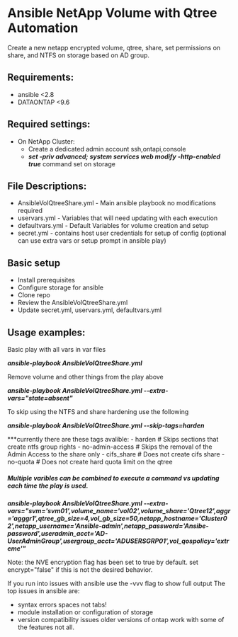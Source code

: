 # Ansible NetApp Volume with Qtree Automation
 
Create a new netapp encrypted volume, qtree, share, set permissions on share, and NTFS on storage based on AD group. 

## Requirements:
   -  ansible <2.8
   -  DATAONTAP <9.6
    
## Required settings:
   - On NetApp Cluster:
     - Create a dedicated admin account ssh,ontapi,console
     - ***set -priv advanced; system services web modify -http-enabled true*** command set on storage

## File Descriptions:
   - AnsibleVolQtreeShare.yml    - Main ansible playbook no modifications required
   - uservars.yml           - Variables that will need updating with each execution
   - defaultvars.yml        - Default Variables for volume creation and setup
   - secret.yml               - contains host user credentials for setup of config (optional can use extra vars or setup prompt in ansible play)

## Basic setup
   - Install prerequisites
   - Configure storage for ansible
   - Clone repo
   - Review the AnsibleVolQtreeShare.yml
   - Update secret.yml, uservars.yml, defaultvars.yml


## Usage examples:
Basic play with all vars in var files

***ansible-playbook AnsibleVolQtreeShare.yml***

Remove volume and other things from the play above

***ansible-playbook AnsibleVolQtreeShare.yml --extra-vars="state=absent"***

To skip using the NTFS and share hardening use the following

***ansible-playbook AnsibleVolQtreeShare.yml --skip-tags=harden***

***currently there are these tags avalible:
    - harden            # Skips sections that create ntfs group rights 
    - no-admin-access   # Skips the removal of the Admin Access to the share only
    - cifs_share        # Does not create cifs share
    - no-quota          # Does not create hard quota limit on the qtree

##### Multiple varibles can be combined to execute a command vs updating each time the play is used.
***ansible-playbook AnsibleVolQtreeShare.yml --extra-vars="svm='svm01',volume_name='vol02',volume_share='Qtree12',aggr='agggr1',qtree_gb_size=4,vol_gb_size=50,netapp_hostname='Cluster02',netapp_username='Ansible-admin',netapp_password='Ansibe-password',useradmin_acct='AD-UserAdminGroup',usergroup_acct='ADUSERSGRP01',vol_qospolicy='extreme'"***


Note: the NVE encryption flag has been set to true by default. set encrypt="false" if this is not the desired behavior.

If you run into issues with ansible use the -vvv flag to show full output 
The top issues in ansible are:
   - syntax errors spaces not tabs!
   - module installation or configuration of storage
   - version compatibility issues older versions of ontap work with some of the features not all. 
